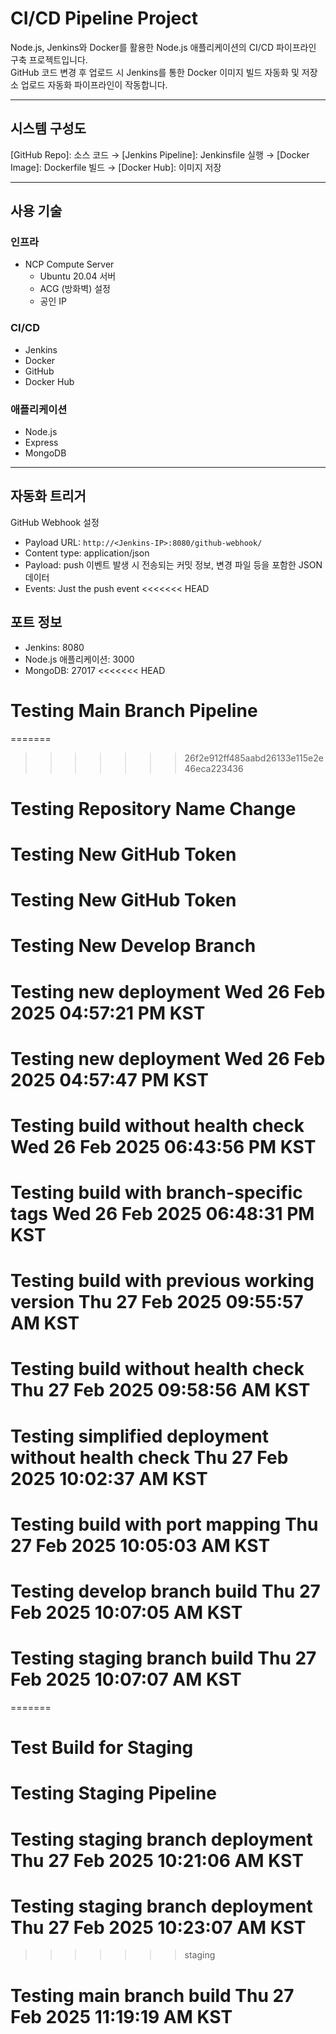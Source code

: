 # CI/CD Pipeline Project
Node.js, Jenkins와 Docker를 활용한 Node.js 애플리케이션의 CI/CD 파이프라인 구축 프로젝트입니다. <br>
GitHub 코드 변경 후 업로드 시 Jenkins를 통한 Docker 이미지 빌드 자동화 및 저장소 업로드 자동화 파이프라인이 작동합니다.

-----
## 시스템 구성도
[GitHub Repo]: 소스 코드 → [Jenkins Pipeline]: Jenkinsfile 실행 → [Docker Image]: Dockerfile 빌드 → [Docker Hub]: 이미지 저장

-----
## 사용 기술
### 인프라
- NCP Compute Server
  - Ubuntu 20.04 서버
  - ACG (방화벽) 설정
  - 공인 IP

### CI/CD
- Jenkins <br>
- Docker <br>
- GitHub <br>
- Docker Hub <br>

### 애플리케이션
- Node.js <br>
- Express <br>
- MongoDB <br>

------
## 자동화 트리거
GitHub Webhook 설정
   - Payload URL: `http://<Jenkins-IP>:8080/github-webhook/`
   - Content type: application/json
   - Payload: push 이벤트 발생 시 전송되는 커밋 정보, 변경 파일 등을 포함한 JSON 데이터
   - Events: Just the push event
<<<<<<< HEAD

## 포트 정보
- Jenkins: 8080
- Node.js 애플리케이션: 3000
- MongoDB: 27017
<<<<<<< HEAD
# Testing Main Branch Pipeline
=======
>>>>>>> 26f2e912ff485aabd26133e115e2e46eca223436
# Testing Repository Name Change
# Testing New GitHub Token
# Testing New GitHub Token
# Testing New Develop Branch
# Testing new deployment Wed 26 Feb 2025 04:57:21 PM KST
# Testing new deployment Wed 26 Feb 2025 04:57:47 PM KST
# Testing build without health check Wed 26 Feb 2025 06:43:56 PM KST
# Testing build with branch-specific tags Wed 26 Feb 2025 06:48:31 PM KST
# Testing build with previous working version Thu 27 Feb 2025 09:55:57 AM KST
# Testing build without health check Thu 27 Feb 2025 09:58:56 AM KST
# Testing simplified deployment without health check Thu 27 Feb 2025 10:02:37 AM KST
# Testing build with port mapping Thu 27 Feb 2025 10:05:03 AM KST
# Testing develop branch build Thu 27 Feb 2025 10:07:05 AM KST
# Testing staging branch build Thu 27 Feb 2025 10:07:07 AM KST
=======
# Test Build for Staging
# Testing Staging Pipeline
# Testing staging branch deployment Thu 27 Feb 2025 10:21:06 AM KST
# Testing staging branch deployment Thu 27 Feb 2025 10:23:07 AM KST
>>>>>>> staging
# Testing main branch build Thu 27 Feb 2025 11:19:19 AM KST
